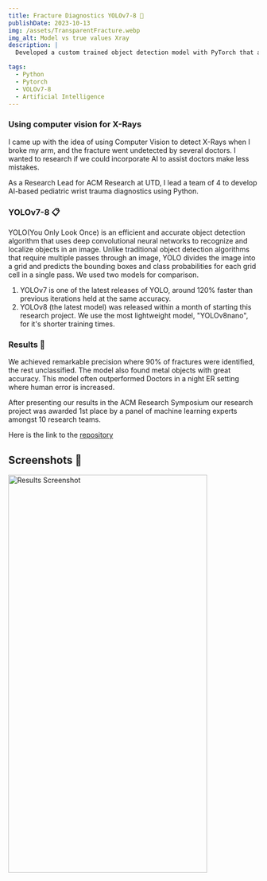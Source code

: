 ```yaml
---
title: Fracture Diagnostics YOLOv7-8 🤖
publishDate: 2023-10-13
img: /assets/TransparentFracture.webp
img_alt: Model vs true values Xray
description: |
  Developed a custom trained object detection model with PyTorch that analyzed over 20,000 X-Ray images. Awarded 1st place by a panel of machine learning experts amongst 10 research teams.

tags:
  - Python
  - Pytorch
  - VOLOv7-8
  - Artificial Intelligence
---
```

### Using computer vision for X-Rays

I came up with the idea of using Computer Vision to detect X-Rays when I broke my arm, and the fracture went undetected by several doctors. I wanted to research if we could incorporate AI to assist doctors make less mistakes.

As a Research Lead for ACM Research at UTD, I lead a team of 4 to develop AI-based pediatric wrist trauma diagnostics using Python.

### YOLOv7-8 📋

YOLO(You Only Look Once) is an efficient and accurate object detection algorithm that uses deep convolutional neural networks to recognize and localize objects in an image. Unlike traditional object detection algorithms that require multiple passes through an image, YOLO divides the image into a grid and predicts the bounding boxes and class probabilities for each grid cell in a single pass. We used two models for comparison.


1. YOLOv7 is one of the latest releases of YOLO, around 120% faster than previous iterations held at the same accuracy.
2. YOLOv8 (the latest model) was released within a month of starting this research project. We use the most lightweight model, "YOLOv8nano", for it's shorter training times.


### Results 🚀

We achieved remarkable precision where 90% of fractures were identified, the rest unclassified. The model also found metal objects with great accuracy. This model often outperformed Doctors in a night ER setting where human error is increased. 

After presenting our results in the ACM Research Symposium our research project was awarded 1st place by a panel of machine learning experts amongst 10 research teams.

Here is the link to the [repository](https://github.com/CShepppardCodes)

## Screenshots 📸

<img src="https://i.imgur.com/4MkQP7d.png" alt="Results Screenshot" width="400" height="800" />
